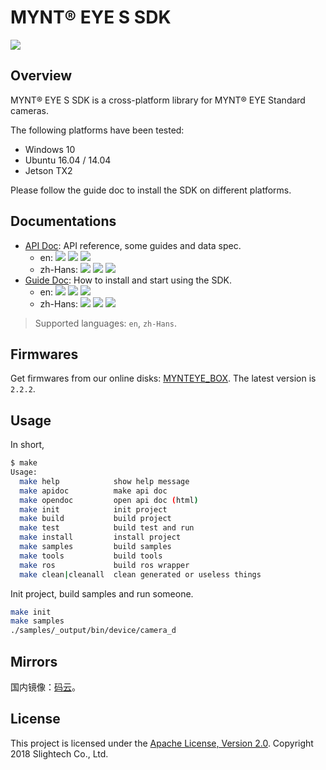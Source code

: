 # MYNT® EYE S SDK

[![](https://img.shields.io/badge/MYNT%20EYE%20S%20SDK-2.2.2--rc0-brightgreen.svg?style=flat)](https://github.com/slightech/MYNT-EYE-S-SDK)

## Overview

MYNT® EYE S SDK is a cross-platform library for MYNT® EYE Standard cameras.

The following platforms have been tested:

* Windows 10
* Ubuntu 16.04 / 14.04
* Jetson TX2

Please follow the guide doc to install the SDK on different platforms.

## Documentations

* [API Doc](https://github.com/slightech/MYNT-EYE-S-SDK/releases): API reference, some guides and data spec.
  * en: [![](https://img.shields.io/badge/Download-PDF-blue.svg?style=flat)](https://github.com/slightech/MYNT-EYE-S-SDK/files/2562294/mynt-eye-s-sdk-apidoc-2.2.2-rc0-en.pdf) [![](https://img.shields.io/badge/Download-HTML-blue.svg?style=flat)](https://github.com/slightech/MYNT-EYE-S-SDK/files/2562296/mynt-eye-s-sdk-apidoc-2.2.2-rc0-en.zip) [![](https://img.shields.io/badge/Online-HTML-blue.svg?style=flat)](https://slightech.github.io/MYNT-EYE-S-SDK/)
  * zh-Hans: [![](https://img.shields.io/badge/Download-PDF-blue.svg?style=flat)](https://github.com/slightech/MYNT-EYE-S-SDK/files/2562297/mynt-eye-s-sdk-apidoc-2.2.2-rc0-zh-Hans.pdf) [![](https://img.shields.io/badge/Download-HTML-blue.svg?style=flat)](https://github.com/slightech/MYNT-EYE-S-SDK/files/2562298/mynt-eye-s-sdk-apidoc-2.2.2-rc0-zh-Hans.zip) [![](https://img.shields.io/badge/Online-HTML-blue.svg?style=flat)](http://doc.myntai.com/resource/api/mynt-eye-s-sdk-apidoc-2.2.2-rc0-zh-Hans/mynt-eye-s-sdk-apidoc-2.2.2-rc0-zh-Hans/index.html)
* [Guide Doc](https://github.com/slightech/MYNT-EYE-S-SDK-Guide/releases): How to install and start using the SDK.
  * en: [![](https://img.shields.io/badge/Download-PDF-blue.svg?style=flat)](https://github.com/slightech/MYNT-EYE-S-SDK-Guide/files/2562348/mynt-eye-s-sdk-guide-2.2.2-rc0-en.pdf) [![](https://img.shields.io/badge/Download-HTML-blue.svg?style=flat)](https://github.com/slightech/MYNT-EYE-S-SDK-Guide/files/2562352/mynt-eye-s-sdk-guide-2.2.2-rc0-en.zip) [![](https://img.shields.io/badge/Online-HTML-blue.svg?style=flat)](https://slightech.github.io/MYNT-EYE-S-SDK-Guide/)
  * zh-Hans: [![](https://img.shields.io/badge/Download-PDF-blue.svg?style=flat)](https://github.com/slightech/MYNT-EYE-S-SDK-Guide/files/2562353/mynt-eye-s-sdk-guide-2.2.2-rc0-zh-Hans.pdf) [![](https://img.shields.io/badge/Download-HTML-blue.svg?style=flat)](https://github.com/slightech/MYNT-EYE-S-SDK-Guide/files/2562356/mynt-eye-s-sdk-guide-2.2.2-rc0-zh-Hans.zip) [![](https://img.shields.io/badge/Online-HTML-blue.svg?style=flat)](http://doc.myntai.com/resource/sdk/mynt-eye-s-sdk-guide-2.2.2-rc0-zh-Hans/mynt-eye-s-sdk-guide-2.2.2-rc0-zh-Hans/index.html)

> Supported languages: `en`, `zh-Hans`.

## Firmwares

[MYNTEYE_BOX]: http://doc.myntai.com/mynteye/s/download

Get firmwares from our online disks: [MYNTEYE_BOX][]. The latest version is `2.2.2`.

## Usage

In short,

```bash
$ make
Usage:
  make help            show help message
  make apidoc          make api doc
  make opendoc         open api doc (html)
  make init            init project
  make build           build project
  make test            build test and run
  make install         install project
  make samples         build samples
  make tools           build tools
  make ros             build ros wrapper
  make clean|cleanall  clean generated or useless things
```

Init project, build samples and run someone.

```bash
make init
make samples
./samples/_output/bin/device/camera_d
```

## Mirrors

国内镜像：[码云](https://gitee.com/mynt/MYNT-EYE-S-SDK)。

## License

This project is licensed under the [Apache License, Version 2.0](LICENSE). Copyright 2018 Slightech Co., Ltd.
